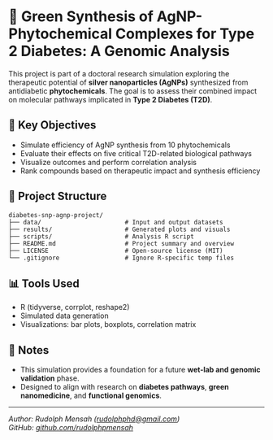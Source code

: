 # 🧬 Green Synthesis of AgNP-Phytochemical Complexes for Type 2 Diabetes: A Genomic Analysis

This project is part of a doctoral research simulation exploring the therapeutic potential of **silver nanoparticles (AgNPs)** synthesized from antidiabetic **phytochemicals**. The goal is to assess their combined impact on molecular pathways implicated in **Type 2 Diabetes (T2D)**.

## 🧪 Key Objectives

- Simulate efficiency of AgNP synthesis from 10 phytochemicals
- Evaluate their effects on five critical T2D-related biological pathways
- Visualize outcomes and perform correlation analysis
- Rank compounds based on therapeutic impact and synthesis efficiency

## 📂 Project Structure

```
diabetes-snp-agnp-project/
├── data/                       # Input and output datasets
├── results/                    # Generated plots and visuals
├── scripts/                    # Analysis R script
├── README.md                   # Project summary and overview
├── LICENSE                     # Open-source license (MIT)
└── .gitignore                  # Ignore R-specific temp files
```

## 📊 Tools Used

- R (tidyverse, corrplot, reshape2)
- Simulated data generation
- Visualizations: bar plots, boxplots, correlation matrix

## 📌 Notes

- This simulation provides a foundation for a future **wet-lab and genomic validation** phase.
- Designed to align with research on **diabetes pathways**, **green nanomedicine**, and **functional genomics**.

---

*Author: Rudolph Mensah (rudolphphd@gmail.com)*  
*GitHub: [github.com/rudolphpmensah](https://github.com/rudolphmensah)*
